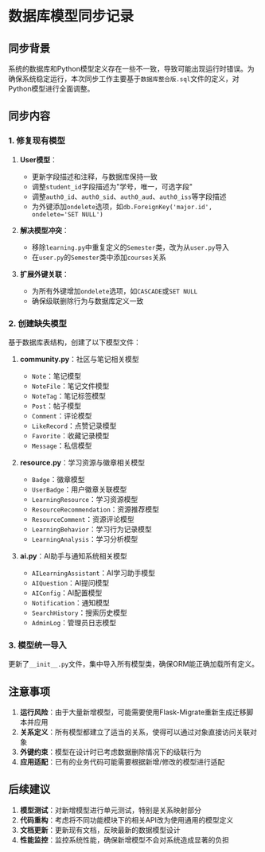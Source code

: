 # 数据库模型同步记录

## 同步背景

系统的数据库和Python模型定义存在一些不一致，导致可能出现运行时错误。为确保系统稳定运行，本次同步工作主要基于`数据库整合版.sql`文件的定义，对Python模型进行全面调整。

## 同步内容

### 1. 修复现有模型

1. **User模型**：
   - 更新字段描述和注释，与数据库保持一致
   - 调整`student_id`字段描述为"学号，唯一，可选字段"
   - 调整`auth0_id`、`auth0_sid`、`auth0_aud`、`auth0_iss`等字段描述
   - 为外键添加`ondelete`选项，如`db.ForeignKey('major.id', ondelete='SET NULL')`

2. **解决模型冲突**：
   - 移除`learning.py`中重复定义的`Semester`类，改为从`user.py`导入
   - 在`user.py`的`Semester`类中添加`courses`关系

3. **扩展外键关联**：
   - 为所有外键增加`ondelete`选项，如`CASCADE`或`SET NULL`
   - 确保级联删除行为与数据库定义一致

### 2. 创建缺失模型

基于数据库表结构，创建了以下模型文件：

1. **community.py**：社区与笔记相关模型
   - `Note`：笔记模型
   - `NoteFile`：笔记文件模型
   - `NoteTag`：笔记标签模型 
   - `Post`：帖子模型
   - `Comment`：评论模型
   - `LikeRecord`：点赞记录模型
   - `Favorite`：收藏记录模型
   - `Message`：私信模型

2. **resource.py**：学习资源与徽章相关模型
   - `Badge`：徽章模型
   - `UserBadge`：用户徽章关联模型
   - `LearningResource`：学习资源模型
   - `ResourceRecommendation`：资源推荐模型
   - `ResourceComment`：资源评论模型
   - `LearningBehavior`：学习行为记录模型
   - `LearningAnalysis`：学习分析模型

3. **ai.py**：AI助手与通知系统相关模型
   - `AILearningAssistant`：AI学习助手模型
   - `AIQuestion`：AI提问模型
   - `AIConfig`：AI配置模型
   - `Notification`：通知模型
   - `SearchHistory`：搜索历史模型
   - `AdminLog`：管理员日志模型

### 3. 模型统一导入

更新了`__init__.py`文件，集中导入所有模型类，确保ORM能正确加载所有定义。

## 注意事项

1. **运行风险**：由于大量新增模型，可能需要使用Flask-Migrate重新生成迁移脚本并应用
2. **关系定义**：所有模型都建立了适当的关系，使得可以通过对象直接访问关联对象
3. **外键约束**：模型在设计时已考虑数据删除情况下的级联行为
4. **应用适配**：已有的业务代码可能需要根据新增/修改的模型进行适配

## 后续建议

1. **模型测试**：对新增模型进行单元测试，特别是关系映射部分
2. **代码重构**：考虑将不同功能模块下的相关API改为使用通用的模型定义
3. **文档更新**：更新现有文档，反映最新的数据模型设计
4. **性能监控**：监控系统性能，确保新增模型不会对系统造成显著的负担 